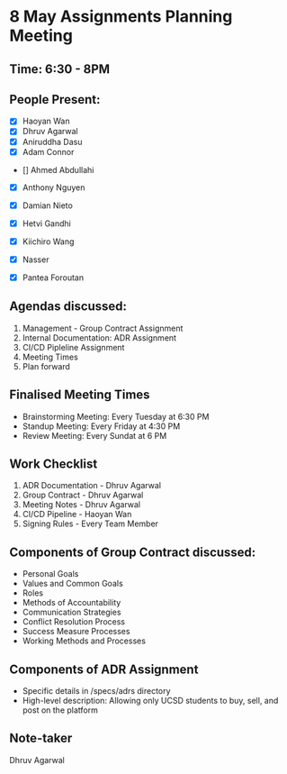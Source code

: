 
# 8 May Assignments Planning Meeting 

## Time: 6:30 - 8PM

## People Present:
- [x] Haoyan Wan 
- [x] Dhruv Agarwal 
- [x] Aniruddha Dasu 
- [x] Adam Connor 
- [] Ahmed Abdullahi 
- [x] Anthony Nguyen 
- [x] Damian Nieto 
- [x] Hetvi Gandhi 
- [x] Kiichiro Wang 
- [x] Nasser 
- [x] Pantea Foroutan


## Agendas discussed:
1. Management - Group Contract Assignment 
2. Internal Documentation: ADR Assignment 
3. CI/CD Pipleline Assignment 
4. Meeting Times 
5. Plan forward 


## Finalised Meeting Times 
- Brainstorming Meeting: Every Tuesday at 6:30 PM
- Standup Meeting: Every Friday at 4:30 PM
- Review Meeting: Every Sundat at 6 PM

## Work Checklist 
1. ADR Documentation - Dhruv Agarwal 
2. Group Contract - Dhruv Agarwal
3. Meeting Notes - Dhruv Agarwal
4. CI/CD Pipeline - Haoyan Wan 
5. Signing Rules - Every Team Member 

## Components of Group Contract discussed:
- Personal Goals 
- Values and Common Goals 
- Roles
- Methods of Accountability 
- Communication Strategies 
- Conflict Resolution Process
- Success Measure Processes 
- Working Methods and Processes

## Components of ADR Assignment
- Specific details in /specs/adrs directory 
- High-level description: Allowing only UCSD students to buy, sell, and post on the platform


## Note-taker
Dhruv Agarwal